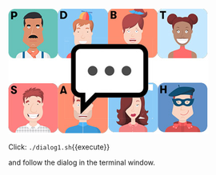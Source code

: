 ![](../../assets/online-devops-dojo/post-incident-practices/team-chat.jpg)

Click: `./dialog1.sh`{{execute}}

and follow the dialog in the terminal window.
